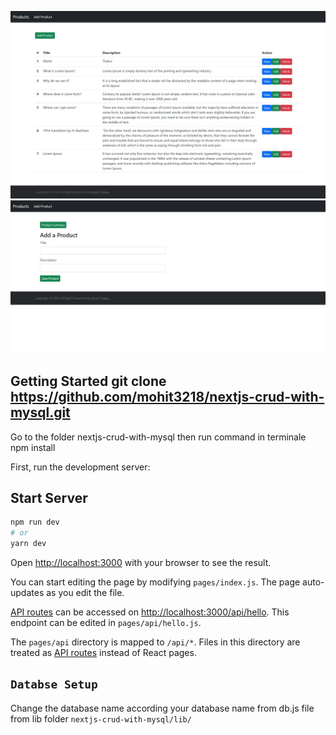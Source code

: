 ![Project ProductSummary](ProductSummary.PNG)
![Project ProductAdd](ProductAdd.PNG)

## Getting Started git clone https://github.com/mohit3218/nextjs-crud-with-mysql.git

Go to the folder nextjs-crud-with-mysql then run command in terminale npm install

First, run the development server:

## Start Server
```bash
npm run dev
# or
yarn dev
```

Open [http://localhost:3000](http://localhost:3000) with your browser to see the result.

You can start editing the page by modifying `pages/index.js`. The page auto-updates as you edit the file.

[API routes](https://nextjs.org/docs/api-routes/introduction) can be accessed on [http://localhost:3000/api/hello](http://localhost:3000/api/hello). This endpoint can be edited in `pages/api/hello.js`.

The `pages/api` directory is mapped to `/api/*`. Files in this directory are treated as [API routes](https://nextjs.org/docs/api-routes/introduction) instead of React pages.

## `Databse Setup`

Change the database name according your database name from db.js file from lib folder  `nextjs-crud-with-mysql/lib/`





